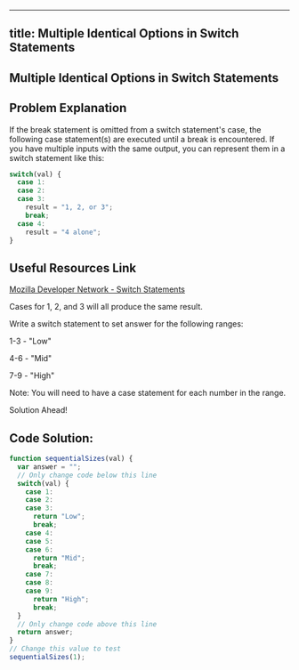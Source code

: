 
---
title: Multiple Identical Options in Switch Statements
---
## Multiple Identical Options in Switch Statements
<!-- The article goes here, in GitHub-flavored Markdown. Feel free to add YouTube videos, images, and CodePen/JSBin embeds  -->
<h2>Problem Explanation</h2>

If the break statement is omitted from a switch statement's case, the following case statement(s) are executed until a break is encountered. If you have multiple inputs with the same output, you can represent them in a switch statement like this:
```javascript
switch(val) {
  case 1:
  case 2:
  case 3:
    result = "1, 2, or 3";
    break;
  case 4:
    result = "4 alone";
}
```
## Useful Resources Link
[Mozilla Developer Network - Switch Statements](https://developer.mozilla.org/en-US/docs/Web/JavaScript/Reference/Statements/switch)

Cases for 1, 2, and 3 will all produce the same result.

Write a switch statement to set answer for the following ranges:
<p>1-3 - "Low"</p>
<p>4-6 - "Mid"</p>
<p>7-9 - "High"</p>

Note:
You will need to have a case statement for each number in the range.

Solution Ahead!
## Code Solution:
```javascript
function sequentialSizes(val) {
  var answer = "";
  // Only change code below this line
  switch(val) {
    case 1:
    case 2:
    case 3:
      return "Low";
      break;
    case 4:
    case 5:
    case 6:
      return "Mid";
      break;
    case 7:
    case 8:
    case 9:
      return "High";
      break;
  } 
  // Only change code above this line  
  return answer;  
}
// Change this value to test
sequentialSizes(1);
```

<!--stackedit_data:
eyJoaXN0b3J5IjpbMTQyNjA0MDY2NSwtMTE1MDEzMzI2NywxNT
EzODQ2MjA0LC0yMTQ2NzY0NDQ3LC0yNDA2MDcwNTUsMjEzNTYw
MTYyNCw4MTUyMzY5NTgsODIwODE1Mjg3LC0xMTU2NDMyNjI2LC
01OTg5MjU0MDYsLTk5MjM0NjI5NywtMTM2NTAwNzc1NSwzNTUx
NDMwNDcsLTEyNTM4ODIzNzgsLTE0NDQwODQyNDQsLTEwOTIwMT
Y2MzUsMjkxNDcwMTgsLTE5MzU0MTYyMzAsLTE3MDM0OTE0NjUs
LTEzMDcxNzk0NjVdfQ==
-->